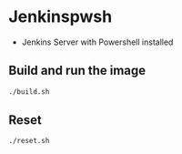 # Jenkinspwsh

* Jenkins Server with Powershell installed

## Build and run the image

```bash
./build.sh
```

## Reset

```bash
./reset.sh
```
